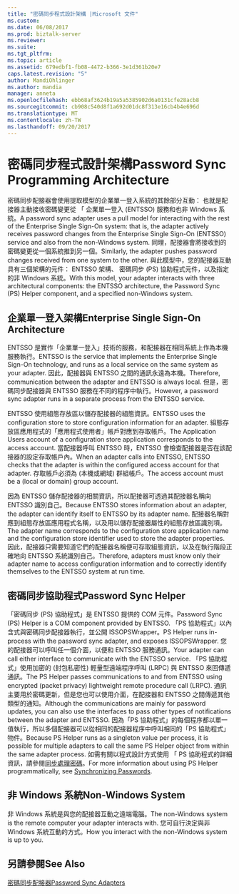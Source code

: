```yaml
---
title: "密碼同步程式設計架構 |Microsoft 文件"
ms.custom: 
ms.date: 06/08/2017
ms.prod: biztalk-server
ms.reviewer: 
ms.suite: 
ms.tgt_pltfrm: 
ms.topic: article
ms.assetid: 679edbf1-fb08-4472-b366-3e1d361b20e7
caps.latest.revision: "5"
author: MandiOhlinger
ms.author: mandia
manager: anneta
ms.openlocfilehash: ebb68af3624b19a5a5385902d6a0131cfe28acb8
ms.sourcegitcommit: cb908c540d8f1a692d01dc8f313e16cb4b4e696d
ms.translationtype: MT
ms.contentlocale: zh-TW
ms.lasthandoff: 09/20/2017
---
```

# <a name="password-sync-programming-architecture"></a><span data-ttu-id="47f2b-102">密碼同步程式設計架構</span><span class="sxs-lookup"><span data-stu-id="47f2b-102">Password Sync Programming Architecture</span></span>
<span data-ttu-id="47f2b-103">密碼同步配接器會使用提取模型的企業單一登入系統的其餘部分互動： 也就是配接器主動接收密碼變更從 「 企業單一登入 (ENTSSO) 服務和也非 Windows 系統。</span><span class="sxs-lookup"><span data-stu-id="47f2b-103">A password sync adapter uses a pull model for interacting with the rest of the Enterprise Single Sign-On system: that is, the adapter actively receives password changes from the Enterprise Single Sign-On (ENTSSO) service and also from the non-Windows system.</span></span> <span data-ttu-id="47f2b-104">同理，配接器會將接收到的密碼變更從一個系統推到另一個。</span><span class="sxs-lookup"><span data-stu-id="47f2b-104">Similarly, the adapter pushes password changes received from one system to the other.</span></span> <span data-ttu-id="47f2b-105">與此模型中，您的配接器互動具有三個架構的元件： ENTSSO 架構、 密碼同步 (PS) 協助程式元件，以及指定的非 Windows 系統。</span><span class="sxs-lookup"><span data-stu-id="47f2b-105">With this model, your adapter interacts with three architectural components: the ENTSSO architecture, the Password Sync (PS) Helper component, and a specified non-Windows system.</span></span>  
  
## <a name="enterprise-single-sign-on-architecture"></a><span data-ttu-id="47f2b-106">企業單一登入架構</span><span class="sxs-lookup"><span data-stu-id="47f2b-106">Enterprise Single Sign-On Architecture</span></span>  
 <span data-ttu-id="47f2b-107">ENTSSO 是實作「企業單一登入」技術的服務，和配接器在相同系統上作為本機服務執行。</span><span class="sxs-lookup"><span data-stu-id="47f2b-107">ENTSSO is the service that implements the Enterprise Single Sign-On technology, and runs as a local service on the same system as your adapter.</span></span> <span data-ttu-id="47f2b-108">因此，配接器與 ENTSSO 之間的通訊永遠為本機。</span><span class="sxs-lookup"><span data-stu-id="47f2b-108">Therefore, communication between the adapter and ENTSSO is always local.</span></span> <span data-ttu-id="47f2b-109">但是，密碼同步配接器與 ENTSSO 服務在不同的程序中執行。</span><span class="sxs-lookup"><span data-stu-id="47f2b-109">However, a password sync adapter runs in a separate process from the ENTSSO service.</span></span>  
  
 <span data-ttu-id="47f2b-110">ENTSSO 使用組態存放區以儲存配接器的組態資訊。</span><span class="sxs-lookup"><span data-stu-id="47f2b-110">ENTSSO uses the configuration store to store configuration information for an adapter.</span></span> <span data-ttu-id="47f2b-111">組態存放區應用程式的「應用程式使用者」帳戶對應到存取帳戶。</span><span class="sxs-lookup"><span data-stu-id="47f2b-111">The Application Users account of a configuration store application corresponds to the access account.</span></span> <span data-ttu-id="47f2b-112">當配接器呼叫 ENTSSO 時，ENTSSO 會檢查配接器是否在該配接器的設定存取帳戶內。</span><span class="sxs-lookup"><span data-stu-id="47f2b-112">When an adapter calls into ENTSSO, ENTSSO checks that the adapter is within the configured access account for that adapter.</span></span> <span data-ttu-id="47f2b-113">存取帳戶必須為 (本機或網域) 群組帳戶。</span><span class="sxs-lookup"><span data-stu-id="47f2b-113">The access account must be a (local or domain) group account.</span></span>  
  
 <span data-ttu-id="47f2b-114">因為 ENTSSO 儲存配接器的相關資訊，所以配接器可透過其配接器名稱向 ENTSSO 識別自己。</span><span class="sxs-lookup"><span data-stu-id="47f2b-114">Because ENTSSO stores information about an adapter, the adapter can identify itself to ENTSSO by its adapter name.</span></span> <span data-ttu-id="47f2b-115">配接器名稱對應到組態存放區應用程式名稱，以及用以儲存配接器屬性的組態存放區識別項。</span><span class="sxs-lookup"><span data-stu-id="47f2b-115">The adapter name corresponds to the configuration store application name and the configuration store identifier used to store the adapter properties.</span></span> <span data-ttu-id="47f2b-116">因此，配接器只需要知道它們的配接器名稱便可存取組態資訊，以及在執行階段正確地向 ENTSSO 系統識別自己。</span><span class="sxs-lookup"><span data-stu-id="47f2b-116">Therefore, adapters must know only their adapter name to access configuration information and to correctly identify themselves to the ENTSSO system at run time.</span></span>  
  
## <a name="password-sync-helper"></a><span data-ttu-id="47f2b-117">密碼同步協助程式</span><span class="sxs-lookup"><span data-stu-id="47f2b-117">Password Sync Helper</span></span>  
 <span data-ttu-id="47f2b-118">「密碼同步 (PS) 協助程式」是 ENTSSO 提供的 COM 元件。</span><span class="sxs-lookup"><span data-stu-id="47f2b-118">Password Sync (PS) Helper is a COM component provided by ENTSSO.</span></span> <span data-ttu-id="47f2b-119">「PS 協助程式」以內含式與密碼同步配接器執行，並公開 ISSOPSWrapper。</span><span class="sxs-lookup"><span data-stu-id="47f2b-119">PS Helper runs in-process with the password sync adapter, and exposes ISSOPSWrapper.</span></span> <span data-ttu-id="47f2b-120">您的配接器可以呼叫任一個介面，以便和 ENTSSO 服務通訊。</span><span class="sxs-lookup"><span data-stu-id="47f2b-120">Your adapter can call either interface to communicate with the ENTSSO service.</span></span> <span data-ttu-id="47f2b-121">「PS 協助程式」使用加密的 (封包私密性) 輕量型遠端程序呼叫 (LRPC) 與 ENTSSO 來回傳遞通訊。</span><span class="sxs-lookup"><span data-stu-id="47f2b-121">The PS Helper passes communications to and from ENTSSO using encrypted (packet privacy) lightweight remote procedure call (LRPC).</span></span> <span data-ttu-id="47f2b-122">通訊主要用於密碼更新，但是您也可以使用介面，在配接器和 ENTSSO 之間傳遞其他類型的通知。</span><span class="sxs-lookup"><span data-stu-id="47f2b-122">Although the communications are mainly for password updates, you can also use the interfaces to pass other types of notifications between the adapter and ENTSSO.</span></span> <span data-ttu-id="47f2b-123">因為「PS 協助程式」的每個程序都以單一值執行，所以多個配接器可以從相同的配接器程序中呼叫相同的「PS 協助程式」物件。</span><span class="sxs-lookup"><span data-stu-id="47f2b-123">Because PS Helper runs as a singleton value per process, it is possible for multiple adapters to call the same PS Helper object from within the same adapter process.</span></span> <span data-ttu-id="47f2b-124">如需有關以程式設計方式使用 「 PS 協助程式的詳細資訊，請參閱[同步處理密碼](../core/synchronizing-passwords.md)。</span><span class="sxs-lookup"><span data-stu-id="47f2b-124">For more information about using PS Helper programmatically, see [Synchronizing Passwords](../core/synchronizing-passwords.md).</span></span>  
  
## <a name="non-windows-system"></a><span data-ttu-id="47f2b-125">非 Windows 系統</span><span class="sxs-lookup"><span data-stu-id="47f2b-125">Non-Windows System</span></span>  
 <span data-ttu-id="47f2b-126">非 Windows 系統是與您的配接器互動之遠端電腦。</span><span class="sxs-lookup"><span data-stu-id="47f2b-126">The non-Windows system is the remote computer your adapter interacts with.</span></span> <span data-ttu-id="47f2b-127">您可自行決定與非 Windows 系統互動的方式。</span><span class="sxs-lookup"><span data-stu-id="47f2b-127">How you interact with the non-Windows system is up to you.</span></span>  
  
## <a name="see-also"></a><span data-ttu-id="47f2b-128">另請參閱</span><span class="sxs-lookup"><span data-stu-id="47f2b-128">See Also</span></span>  
 [<span data-ttu-id="47f2b-129">密碼同步配接器</span><span class="sxs-lookup"><span data-stu-id="47f2b-129">Password Sync Adapters</span></span>](../core/password-sync-adapters.md)